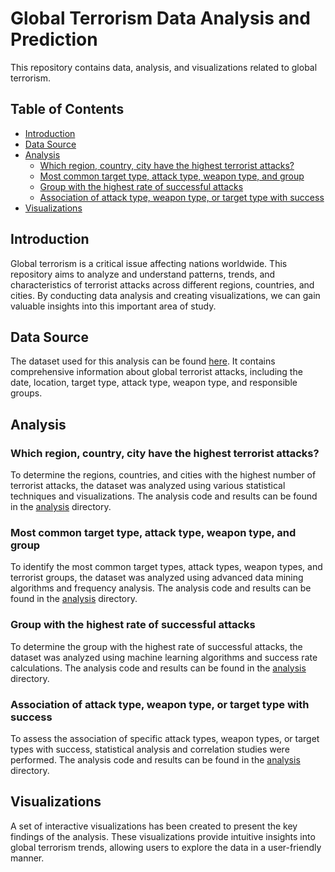 # Global Terrorism Data Analysis and Prediction


This repository contains data, analysis, and visualizations related to global terrorism.

## Table of Contents

- [Introduction](#introduction)
- [Data Source](#data-source)
- [Analysis](#analysis)
  - [Which region, country, city have the highest terrorist attacks?](#which-region-country-city-have-the-highest-terrorist-attacks)
  - [Most common target type, attack type, weapon type, and group](#most-common-target-type-attack-type-weapon-type-and-group)
  - [Group with the highest rate of successful attacks](#group-with-the-highest-rate-of-successful-attacks)
  - [Association of attack type, weapon type, or target type with success](#association-of-attack-type-weapon-type-or-target-type-with-success)
- [Visualizations](#visualizations)


## Introduction

Global terrorism is a critical issue affecting nations worldwide. This repository aims to analyze and understand patterns, trends, and characteristics of terrorist attacks across different regions, countries, and cities. By conducting data analysis and creating visualizations, we can gain valuable insights into this important area of study.

## Data Source

The dataset used for this analysis can be found [here](https://drive.google.com/uc?id=1-9nJNjjY6M9HZh5tALNXjz_2c45vGmZo). It contains comprehensive information about global terrorist attacks, including the date, location, target type, attack type, weapon type, and responsible groups.

## Analysis

### Which region, country, city have the highest terrorist attacks?

To determine the regions, countries, and cities with the highest number of terrorist attacks, the dataset was analyzed using various statistical techniques and visualizations. The analysis code and results can be found in the [analysis](analysis) directory.

### Most common target type, attack type, weapon type, and group

To identify the most common target types, attack types, weapon types, and terrorist groups, the dataset was analyzed using advanced data mining algorithms and frequency analysis. The analysis code and results can be found in the [analysis](analysis) directory.

### Group with the highest rate of successful attacks

To determine the group with the highest rate of successful attacks, the dataset was analyzed using machine learning algorithms and success rate calculations. The analysis code and results can be found in the [analysis](analysis) directory.

### Association of attack type, weapon type, or target type with success

To assess the association of specific attack types, weapon types, or target types with success, statistical analysis and correlation studies were performed. The analysis code and results can be found in the [analysis](analysis) directory.

## Visualizations

A set of interactive visualizations has been created to present the key findings of the analysis. These visualizations provide intuitive insights into global terrorism trends, allowing users to explore the data in a user-friendly manner. 
